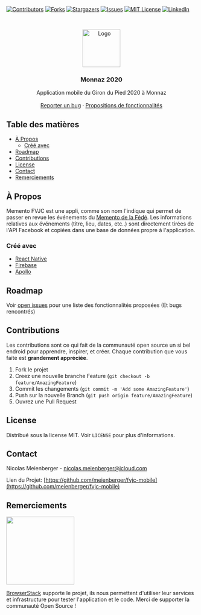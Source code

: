 <!-- PROJECT SHIELDS -->

[![Contributors][contributors-shield]][contributors-url]
[![Forks][forks-shield]][forks-url]
[![Stargazers][stars-shield]][stars-url]
[![Issues][issues-shield]][issues-url]
[![MIT License][license-shield]][license-url]
[![LinkedIn][linkedin-shield]][linkedin-url]

<!-- PROJECT LOGO -->
<br />
<p align="center">
  <a href="https://github.com/github_username/repo">
    <img src="logo_1024x1024/ios/iTunesArtwork%403x.png" alt="Logo" width="100" height="100">
  </a>

  <h3 align="center">Monnaz 2020</h3>

  <p align="center">
    Application mobile du Giron du Pied 2020 à Monnaz
    <br />
    <br />
    <a href="https://github.com/meienberger/fvjc-mobile/issues">Reporter un bug</a>
    ·
    <a href="https://github.com/meienberger/fvjc-mobile/issues">Propositions de fonctionnalités</a>
  </p>
</p>

<!-- TABLE OF CONTENTS -->

## Table des matières

- [À Propos](#about-the-project)
  - [Créé avec](#built-with)
- [Roadmap](#roadmap)
- [Contributions](#contributing)
- [License](#license)
- [Contact](#contact)
- [Remerciements](#acknowledgements)

<!-- ABOUT THE PROJECT -->

## À Propos

<!-- [![Product Name Screen Shot][product-screenshot]](https://raw.githubusercontent.com/meienberger/fvjc-mobile/master/appicon_2_5.5.pngg)-->

Memento FVJC est une appli, comme son nom l'indique qui permet de passer en revue les événements du [Memento de la Fédé](https://www.fvjc.ch/memento/). Les informations relatives aux événements (titre, lieu, dates, etc..)
sont directement tirées de l'API Facebook et copiées dans une base de données propre à l'application.

### Créé avec

- [React Native](https://facebook.github.io/react-native/)
- [Firebase](https://firebase.google.com)
- [Apollo](https://www.apollographql.com)

<!-- ROADMAP -->

## Roadmap

Voir [open issues](https://github.com/meienberger/fvjc-mobile/issues) pour une liste des fonctionnalités proposées (Et bugs rencontrés)

<!-- CONTRIBUTING -->

## Contributions

Les contributions sont ce qui fait de la communauté open source un si bel endroid pour apprendre, inspirer, et créer. Chaque contribution que vous faite est **grandement appréciée**.

1. Fork le projet
2. Creez une nouvelle branche Feature (`git checkout -b feature/AmazingFeature`)
3. Commit les changements (`git commit -m 'Add some AmazingFeature'`)
4. Push sur la nouvelle Branch (`git push origin feature/AmazingFeature`)
5. Ouvrez une Pull Request

<!-- LICENSE -->

## License

Distribué sous la license MIT. Voir `LICENSE` pour plus d'informations.

<!-- CONTACT -->

## Contact

Nicolas Meienberger - nicolas.meienberger@icloud.com

Lien du Projet: [https://github.com/meienberger/fvjc-mobile](https://github.com/meienberger/fvjc-mobile)

<!-- ACKNOWLEDGEMENTS -->

## Remerciements

<img src="http://www.browserstack.com/images/layout/browserstack-logo-600x315.png" width="180"/>

[BrowserStack](http://www.browserstack.com) supporte le projet, ils nous permettent d'utiliser leur services et infrastructure pour tester l'application et le code. Merci de supporter la communauté Open Source !

<!--
* []()
* []()
* []()
-->

<!-- MARKDOWN LINKS & IMAGES -->
<!-- https://www.markdownguide.org/basic-syntax/#reference-style-links -->

[contributors-shield]: https://img.shields.io/github/contributors/othneildrew/Best-README-Template.svg?style=flat-square
[contributors-url]: https://github.com/othneildrew/Best-README-Template/graphs/contributors
[forks-shield]: https://img.shields.io/github/forks/othneildrew/Best-README-Template.svg?style=flat-square
[forks-url]: https://github.com/othneildrew/Best-README-Template/network/members
[stars-shield]: https://img.shields.io/github/stars/othneildrew/Best-README-Template.svg?style=flat-square
[stars-url]: https://github.com/othneildrew/Best-README-Template/stargazers
[issues-shield]: https://img.shields.io/github/issues/othneildrew/Best-README-Template.svg?style=flat-square
[issues-url]: https://github.com/othneildrew/Best-README-Template/issues
[license-shield]: https://img.shields.io/github/license/othneildrew/Best-README-Template.svg?style=flat-square
[license-url]: https://github.com/othneildrew/Best-README-Template/blob/master/LICENSE.txt
[linkedin-shield]: https://img.shields.io/badge/-LinkedIn-black.svg?style=flat-square&logo=linkedin&colorB=555
[linkedin-url]: https://linkedin.com/in/othneildrew
[product-screenshot]: images/screenshot.png
